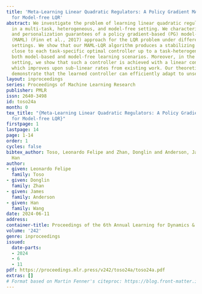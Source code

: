 ```yaml
---
title: 'Meta-Learning Linear Quadratic Regulators: A Policy Gradient MAML Approach
  for Model-free LQR'
abstract: We investigate the problem of learning linear quadratic regulators (LQR)
  in a multi-task, heterogeneous, and model-free setting. We characterize the stability
  and personalization guarantees of a policy gradient-based (PG) model-agnostic meta-learning
  (MAML) (Finn et al., 2017) approach for the LQR problem under different task-heterogeneity
  settings. We show that our MAML-LQR algorithm produces a stabilizing controller
  close to each task-specific optimal controller up to a task-heterogeneity bias in
  both model-based and model-free learning scenarios. Moreover, in the model-based
  setting, we show that such a controller is achieved with a linear convergence rate,
  which improves upon sub-linear rates from existing work. Our theoretical guarantees
  demonstrate that the learned controller can efficiently adapt to unseen LQR tasks.
layout: inproceedings
series: Proceedings of Machine Learning Research
publisher: PMLR
issn: 2640-3498
id: toso24a
month: 0
tex_title: "{Meta-Learning Linear Quadratic Regulators: A Policy Gradient MAML Approach
  for Model-free LQR}"
firstpage: 1
lastpage: 14
page: 1-14
order: 1
cycles: false
bibtex_author: Toso, Leonardo Felipe and Zhan, Donglin and Anderson, James and Wang,
  Han
author:
- given: Leonardo Felipe
  family: Toso
- given: Donglin
  family: Zhan
- given: James
  family: Anderson
- given: Han
  family: Wang
date: 2024-06-11
address:
container-title: Proceedings of the 6th Annual Learning for Dynamics & Control Conference
volume: '242'
genre: inproceedings
issued:
  date-parts:
  - 2024
  - 6
  - 11
pdf: https://proceedings.mlr.press/v242/toso24a/toso24a.pdf
extras: []
# Format based on Martin Fenner's citeproc: https://blog.front-matter.io/posts/citeproc-yaml-for-bibliographies/
---
```

